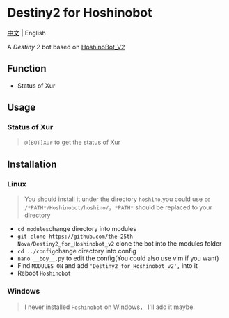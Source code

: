 # Destiny2 for Hoshinobot
[中文](README.md) | English

A *Destiny 2* bot based on [HoshinoBot_V2](https://github.com/Ice-Cirno/HoshinoBot)

## Function
- Status of Xur

## Usage
### Status of Xur
>`@[BOT]Xur` to get the status of Xur

## Installation
### Linux
>You should install it under the directory `hoshino`,you could use `cd /*PATH*/Hoshinobot/hoshino/`，`*PATH*` should be replaced to your directory
- `cd modules`change directory into modules
- `git clone https://github.com/the-25th-Nova/Destiny2_for_Hoshinobot_v2` clone the bot into the modules folder
- `cd ../config`change directory into config
- `nano __boy__.py` to edit the config(You could also use vim if you want)
- Find `MODULES_ON` and add `'Destiny2_for_Hoshinobot_v2',` into it
- Reboot `Hoshinobot`

### Windows
>I never installed `Hoshinobot` on Windows， I'll add it maybe.
